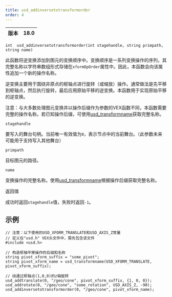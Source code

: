 ```yaml
---
title: usd_addinversetotransformorder
order: 4
---
```


| 版本 | 18.0 |
| --- | --- |

`int  usd_addinversetotransformorder(int stagehandle, string primpath, string name)`

此函数将逆变换添加到图元的变换顺序中。变换顺序是一系列变换操作的序列，其完整名称以字符串数组形式存储在`xformOpOrder`属性中。因此，本函数会向该属性追加一个新的操作名称。

逆变换主要用于围绕非原点的枢轴点进行旋转（或缩放）操作。通常做法是先平移到枢轴点，然后执行旋转，最后应用原始平移的逆变换。本函数用于实现原始平移的逆变换。

注意：与大多数处理图元变换并以操作后缀作为参数的VEX函数不同，本函数需要完整的操作名称。若已知操作后缀，可使用[usd_transformname](/zh-cn/houdini-vex/usd/usd_transformname "构造变换操作的完整名称")获取完整名称。

`stagehandle`

要写入的舞台句柄。当前唯一有效值为`0`，表示节点中的当前舞台。（此参数未来可能用于支持写入其他舞台）

`primpath`

目标图元的路径。

`name`

变换操作的完整名称。使用[usd_transformname](/zh-cn/houdini-vex/usd/usd_transformname "构造变换操作的完整名称")根据操作后缀获取完整名称。

返回值

成功时返回`stagehandle`值，失败时返回`-1`。

## 示例

```vex
// 注意：以下使用的USD_XFORM_TRANSLATE和USD_AXIS_Z常量
// 定义在"usd.h" VEX头文件中，需先包含该文件
#include <usd.h>

// 构造枢轴平移操作的后缀和名称
string pivot_xform_suffix = "some_pivot";
string pivot_xform_name = usd_transformname(USD_XFORM_TRANSLATE, pivot_xform_suffix);

// 绕通过枢轴点(1,0,0)的z轴旋转
usd_addtranslate(0, "/geo/cone", pivot_xform_suffix, {1, 0, 0});
usd_addrotate(0, "/geo/cone", "some_rotation", USD_AXIS_Z, -90);
usd_addinversetotransformorder(0, "/geo/cone", pivot_xform_name);

```
